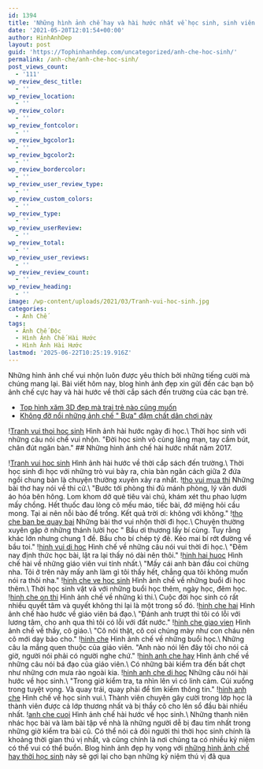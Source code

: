 ```yaml
---
id: 1394
title: 'Những hình ảnh chế hay và hài hước nhất về học sinh, sinh viên.'
date: '2021-05-20T12:01:54+00:00'
author: HinhAnhDep
layout: post
guid: 'https://Tophinhanhdep.com/uncategorized/anh-che-hoc-sinh/'
permalink: /anh-che/anh-che-hoc-sinh/
post_views_count:
  - '111'
wp_review_desc_title:
  - ''
wp_review_location:
  - ''
wp_review_color:
  - ''
wp_review_fontcolor:
  - ''
wp_review_bgcolor1:
  - ''
wp_review_bgcolor2:
  - ''
wp_review_bordercolor:
  - ''
wp_review_user_review_type:
  - ''
wp_review_custom_colors:
  - ''
wp_review_type:
  - ''
wp_review_userReview:
  - ''
wp_review_total:
  - ''
wp_review_user_reviews:
  - ''
wp_review_review_count:
  - ''
wp_review_heading:
  - ''
image: /wp-content/uploads/2021/03/Tranh-vui-hoc-sinh.jpg
categories:
  - Ảnh Chế
tags:
  - Ảnh Chế Độc
  - Hình Ảnh Chế Hài Hước
  - Hình Ảnh Hài Hước
lastmod: '2025-06-22T10:25:19.916Z'
---
```

Những hình ảnh chế vui nhộn luôn được yêu thích bởi những tiếng cười mà chúng mang lại. Bài viết hôm nay, blog hình ảnh đẹp xin gửi đến các bạn bộ ảnh chế cực hay và hài hước về thời cắp sách đến trường của các bạn trẻ.

- [Top hình xăm 3D đẹp mà trai trẻ nào cũng muốn](https://tophinhanhdep.com/hinh-xam-dep/hinh-xam-3d-dep/)
- [Không đỡ nổi những ảnh chế " Bựa" đậm chất dân chơi này](https://tophinhanhdep.com/anh-che/anh-che-bua/)

\![Tranh vui thoi hoc sinh](https://tophinhanhdep.com/wp-content/uploads/2021/03/Tranh-vui-thoi-hoc-sinh.jpg) Hình ảnh hài hước ngày đi học.\ Thời học sinh với những câu nói chế vui nhộn. "Đời học sinh vô cùng lãng mạn, tay cầm bút, chân đút ngăn bàn." ## Những hình ảnh chế hài hước nhất năm 2017.

\![Tranh vui hoc sinh](https://tophinhanhdep.com/wp-content/uploads/2021/03/Tranh-vui-hoc-sinh.jpg) Hình ảnh hài hước về thời cắp sách đến trường.\ Thời học sinh đi học với những trò vui bày ra, chia bàn ngăn cách giữa 2 đứa ngồi chung bàn là chuyện thường xuyên xảy ra nhất. \![tho vui mua thi](https://tophinhanhdep.com/wp-content/uploads/2021/03/tho-vui-mua-thi.jpg) Những bài thơ hay nói về thi cử.\ "Bước tới phòng thi đủ mánh phòng, lý văn dưới áo hóa bên hông. Lom khom dở quẻ tiêu vài chú, khám xét thu phao lượm mấy chồng. Hết thuốc đau lòng cô mếu máo, tiếc bài, đớ miệng hỏi cầu mong. Tại ai nên nỗi bào để trống. Kết quả trời ơi: không với không." \![tho che ban be quay bai](https://tophinhanhdep.com/wp-content/uploads/2021/03/tho-che-ban-be-quay-bai.jpg) Những bài thơ vui nhộn thời đi học.\ Chuyện thường xuyên gặp ở những thánh lười học " Bầu ơi thương lấy bí cùng. Tuy rằng khác lớn nhưng chung 1 đề. Bầu cho bí chép tý đê. Kẻo mai bí rớt đường về bầu toi." \![hinh vui di hoc](https://tophinhanhdep.com/wp-content/uploads/2021/03/hinh-vui-di-hoc.jpg) Hình chế về những câu nói vui thời đi học.\ "Đêm nay định thức học bài, lật ra lại thấy nó dài nên thôi." \![hinh hai huoc](https://tophinhanhdep.com/wp-content/uploads/2021/03/hinh-hai-huoc.jpg) Hình chế hài về những giáo viên vui tính nhất.\ "Mấy cái anh bàn đầu coi chừng nha. Tôi ở trên này mấy anh làm gì tôi thấy hết, chẳng qua tôi không muốn nói ra thôi nha." \![hinh che ve hoc sinh](https://tophinhanhdep.com/wp-content/uploads/2021/03/hinh-che-ve-hoc-sinh.jpg) Hình ảnh chế về những buổi đi học thêm.\ Thời học sinh vật vã với những buổi học thêm, ngày học, đêm học. \![hinh che on thi](https://tophinhanhdep.com/wp-content/uploads/2021/03/hinh-che-on-thi.jpg) Hình ảnh chế về những kì thi.\ Cuộc đời học sinh có rất nhiều quyết tâm và quyết không thi lại là một trong số đó. \![hinh che hai](https://tophinhanhdep.com/wp-content/uploads/2021/03/hinh-che-hai.jpg) Hình ảnh chế hào hước về giáo viên bá đạo.\ "Đánh anh trượt thì tôi có lỗi với lương tâm, cho anh qua thì tôi có lỗi với đất nước." \![hinh che giao vien](https://tophinhanhdep.com/wp-content/uploads/2021/03/hinh-che-giao-vien.jpg) Hình ảnh chế về thầy, cô giáo.\ "Cô nói thật, cô coi chúng mày như con cháu nên cô mới dạy bảo cho." \![hinh che](https://tophinhanhdep.com/wp-content/uploads/2021/03/hinh-che-1.jpg) Hình ảnh chế về những buổi học.\ Những câu la mắng quen thuộc của giáo viên. "Anh nào nói lên đây tôi cho nói cả giờ, người nói phải có người nghe chứ." \![hinh anh che hay](https://tophinhanhdep.com/wp-content/uploads/2021/03/hinh-anh-che-hay.jpg) Hình ảnh chế về những câu nói bá đạo của giáo viên.\ Có những bài kiểm tra đến bất chợt như những cơn mưa rào ngoài kia. \![hinh anh che di hoc](https://tophinhanhdep.com/wp-content/uploads/2021/03/hinh-anh-che-di-hoc.jpg) Những câu nói hài hước về học sinh.\ "Trong giờ kiểm tra, ta nhìn lên vì có linh cảm. Cúi xuống trong tuyệt vọng. Và quay trái, quay phải để tìm kiếm thông tin." \![hinh anh che](https://tophinhanhdep.com/wp-content/uploads/2021/03/hinh-anh-che-1.jpg) Hình chế về học sinh vui.\ Thành viên chuyên gây cười trong lớp học là thành viên được cả lớp thương nhất và bị thầy cô cho lên sổ đầu bài nhiều nhất. \![anh che cuoi](https://tophinhanhdep.com/wp-content/uploads/2021/03/anh-che-cuoi.jpg) Hình ảnh chế hài hước về học sinh.\ Những thanh niên nhác học bài và làm bài tập về nhà là những người dễ bị đau tim nhất trong những giờ kiểm tra bài cũ. Có thể nói cả đòi người thì thời học sinh chính là khoảng thời gian thú vị nhất, và cũng chính là nơi chúng ta có nhiều kỷ niệm có thể vui có thể buồn. Blog hình ảnh đẹp hy vọng với [những hình ảnh chế hay thời học sinh](https://tophinhanhdep.com/anh-che/anh-che-hoc-sinh/) này sẽ gợi lại cho bạn những kỷ niệm thú vị đã qua
